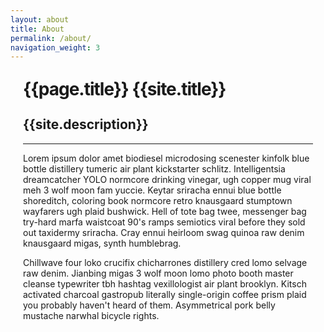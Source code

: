 ```yaml
---
layout: about
title: About
permalink: /about/
navigation_weight: 3
---
```


<style type="text/css" media="screen">
  .container {
    margin: 20px ;
    max-width: 800px;
    text-align: left;
  }
  h1 {
    margin: 30px 0;
   
    line-height: 1;
    letter-spacing: -1px;
  }
</style>
<div class="container">
    <h1>{{page.title}} {{site.title}}</h1>
    <h2>{{site.description}}</h2>
    <hr> 
    <p>
    Lorem ipsum dolor amet biodiesel microdosing scenester kinfolk blue bottle distillery tumeric air plant kickstarter schlitz. Intelligentsia dreamcatcher YOLO normcore drinking vinegar, ugh copper mug viral meh 3 wolf moon fam yuccie. Keytar sriracha ennui blue bottle shoreditch, coloring book normcore retro knausgaard stumptown wayfarers ugh plaid bushwick. Hell of tote bag twee, messenger bag try-hard marfa waistcoat 90's ramps semiotics viral before they sold out taxidermy sriracha. Cray ennui heirloom swag quinoa raw denim knausgaard migas, synth humblebrag.</p>
    <p>
    Chillwave four loko crucifix chicharrones distillery cred lomo selvage raw denim. Jianbing migas 3 wolf moon lomo photo booth master cleanse typewriter tbh hashtag vexillologist air plant brooklyn. Kitsch activated charcoal gastropub literally single-origin coffee prism plaid you probably haven't heard of them. Asymmetrical pork belly mustache narwhal bicycle rights.</p>
</div>
